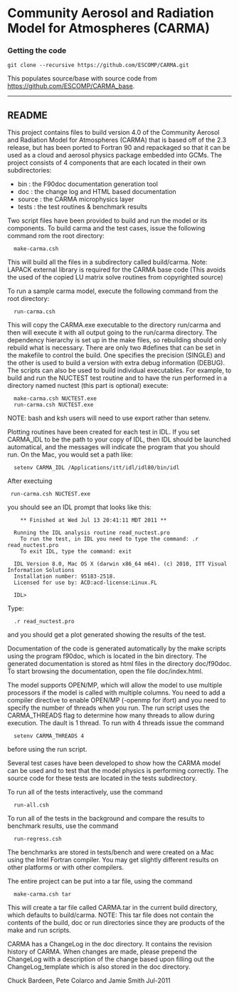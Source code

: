 # Community Aerosol and Radiation Model for Atmospheres (CARMA)

### Getting the code

```
git clone --recursive https://github.com/ESCOMP/CARMA.git
```

This populates source/base with source code from https://github.com/ESCOMP/CARMA_base.

___
## README

This project contains files to build version 4.0 of the Community Aerosol and
Radiation Model for Atmospheres (CARMA) that is based off of the 2.3 release,
but has been ported to Fortran 90 and repackaged so that it can be used as a
cloud and aerosol physics package embedded into GCMs. The project consists of
4 components that are each located in their own subdirectories:

  - bin    : the F90doc documentation generation tool
  - doc    : the change log and HTML based documentation
  - source : the CARMA microphysics layer
  - tests  : the test routines & benchmark results

Two script files have been provided to build and run the model or its
components. To build carma and the test cases, issue the following command
rom the root directory:
```
  make-carma.csh
```
This will build all the files in a subdirectory called build/carma.
Note: LAPACK external library is required for the CARMA base code
(This avoids the used of the copied LU matrix solve routines from copyrighted source)

To run a sample carma model, execute the following command from the root directory:
```
  run-carma.csh
```
This will copy the CARMA.exe executable to the directory run/carma and then
will execute it with all output going to the run/carma directory. The
dependency hierarchy is set up in the make files, so rebuilding should only
rebuild what is necessary. There are only two #defines that can be set in the
makefile to control the build. One specifies the precision (SINGLE) and the other
is used to build a version with extra debug information (DEBUG). The scripts can
also be used to build individual executables. For example, to build and run the
NUCTEST test routine and to have the run performed in a directory named nuctest
(this part is optional) execute:
```
  make-carma.csh NUCTEST.exe
  run-carma.csh NUCTEST.exe
```
NOTE: bash and ksh users will need to use export rather than setenv.

Plotting routines have been created for each test in IDL. If you set CARMA_IDL
to be the path to your copy of IDL, then IDL should be launched automatical, and
the messages will indicate the program that you should run. On the Mac, you would
set a path like:
```
  setenv CARMA_IDL /Applications/itt/idl/idl80/bin/idl
```
After exectuing
```
 run-carma.csh NUCTEST.exe
```
you should see an IDL prompt that looks like this:

```
    ** Finished at Wed Jul 13 20:41:11 MDT 2011 **

  Running the IDL analysis routine read_nuctest.pro
    To run the test, in IDL you need to type the command: .r read_nuctest.pro
    To exit IDL, type the command: exit

  IDL Version 8.0, Mac OS X (darwin x86_64 m64). (c) 2010, ITT Visual Information Solutions
  Installation number: 95183-2518.
  Licensed for use by: ACD:acd-license:Linux.FL

  IDL>
```
Type:
```
  .r read_nuctest.pro
```
and you should get a plot generated showing the results of the test.


Documentation of the code is generated automatically by the make scripts using
the program f90doc, which is located in the bin directory. The generated
documentation is stored as html files in the directory doc/f90doc. To start
browsing the documentation, open the file doc/index.html.


The model supports OPEN/MP, which will allow the model to use multiple
processors if the model is called with multiple columns. You need to add
a compiler directive to enable OPEN/MP (-openmp for ifort) and you need
to specify the number of threads when you run. The  run script uses the
CARMA_THREADS flag to determine how many threads to allow during execution.
The dault is 1 thread. To run with 4 threads issue the command
```
  setenv CARMA_THREADS 4
```
before using the run script.

Several test cases have been developed to show how the CARMA model
can be used and to test that the model physics is performing correctly. The
source code for these tests are located in the tests subdirectory.

To run all of the tests interactively, use the command
```
  run-all.csh
```
To run all of the tests in the background and compare the results to
benchmark results, use the command
```
  run-regress.csh
```
The benchmarks are stored in tests/bench and were created on a Mac
using the Intel Fortran compiler. You may get slightly different
results on other platforms or with other compilers.


The entire project can be put into a tar file, using the command
```
  make-carma.csh tar
```
This will create a tar file called CARMA.tar in the current build directory,
which defaults to build/carma. NOTE: This tar file does not contain the
contents of the build, doc or run directories since they are
products of the make and run scripts.

CARMA has a ChangeLog in the doc directory. It contains the revision history
of CARMA. When changes are made, please prepend the ChangeLog with a
description of the change based upon filling out the ChangeLog_template
which is also stored in the doc directory.


Chuck Bardeen, Pete Colarco and Jamie Smith
Jul-2011
